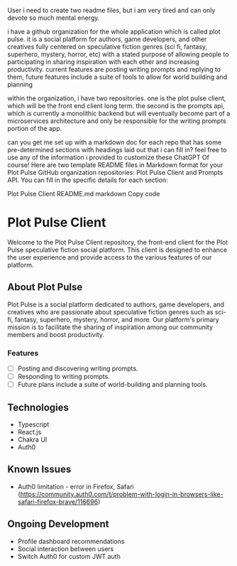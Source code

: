 

User
i need to create two readme files, but i am very tired and can only devote so much mental energy.

i have a github organization for the whole application which is called plot pulse. it is a social platform for authors, game developers, and other creatives fully centered on speculative fiction genres (sci fi, fantasy, superhero, mystery, horror, etc) with a stated purpose of allowing people to participating in sharing inspiration with each other and increasing productivity. current features are posting writing prompts and replying to them, future features include a suite of tools to allow for world building and planning

within the organization, i have two repositories. one is the plot pulse client, which will be the front end client long term. the second is the prompts api, which is currently a monolithic backend but will eventually become part of a microservices architecture and only be responsible for the writing prompts portion of the app.

can you get me set up with a markdown doc for each repo that has some pre-determined sections with headings laid out that i can fill in? feel free to use any of the information i provided to customize these
ChatGPT
Of course! Here are two template README files in Markdown format for your Plot Pulse GitHub organization repositories: Plot Pulse Client and Prompts API. You can fill in the specific details for each section:

Plot Pulse Client README.md
markdown
Copy code
# Plot Pulse Client

Welcome to the Plot Pulse Client repository, the front-end client for the Plot Pulse speculative fiction social platform. This client is designed to enhance the user experience and provide access to the various features of our platform.

## About Plot Pulse

Plot Pulse is a social platform dedicated to authors, game developers, and creatives who are passionate about speculative fiction genres such as sci-fi, fantasy, superhero, mystery, horror, and more. Our platform's primary mission is to facilitate the sharing of inspiration among our community members and boost productivity. 

### Features
- [ ] Posting and discovering writing prompts.
- [ ] Responding to writing prompts.
- [ ] Future plans include a suite of world-building and planning tools.

## Technologies
- Typescript
- React.js
- Chakra UI
- Auth0

## Known Issues
- Auth0 limitation - error in Firefox, Safari (https://community.auth0.com/t/problem-with-login-in-browsers-like-safari-firefox-brave/116696)

## Ongoing Development
- Profile dashboard recommendations
- Social interaction between users
- Switch Auth0 for custom JWT auth
